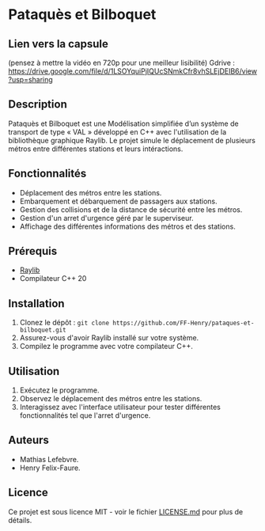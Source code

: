 # Pataquès et Bilboquet

## Lien vers la capsule 

(pensez à mettre la vidéo en 720p pour une meilleur lisibilité)
Gdrive : https://drive.google.com/file/d/1LSOYquiPjIQUcSNmkCfr8vhSLEjDEIB6/view?usp=sharing

## Description

Pataquès et Bilboquet est une Modélisation simplifiée d’un système de transport de type « VAL » développé en C++ avec l'utilisation de la bibliothèque graphique Raylib. Le projet simule le déplacement de plusieurs métros entre différentes stations et leurs intéractions.

## Fonctionnalités

- Déplacement des métros entre les stations.
- Embarquement et débarquement de passagers aux stations.
- Gestion des collisions et de la distance de sécurité entre les métros.
- Gestion d'un arret d'urgence géré par le superviseur.
- Affichage des différentes informations des métros et des stations.

## Prérequis

- [Raylib](https://www.raylib.com/)
- Compilateur C++ 20

## Installation

1. Clonez le dépôt : `git clone https://github.com/FF-Henry/pataques-et-bilboquet.git`
2. Assurez-vous d'avoir Raylib installé sur votre système.
3. Compilez le programme avec votre compilateur C++.

## Utilisation

1. Exécutez le programme.
2. Observez le déplacement des métros entre les stations.
3. Interagissez avec l'interface utilisateur pour tester différentes fonctionnalités tel que l'arret d'urgence.

## Auteurs

- Mathias Lefebvre.
- Henry Felix-Faure.

## Licence

Ce projet est sous licence MIT - voir le fichier [LICENSE.md](https://www.raylib.com/license.html) pour plus de détails.
